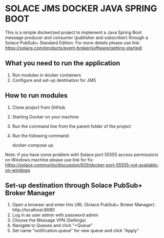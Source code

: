 # SOLACE JMS DOCKER JAVA SPRING BOOT

This is a simple dockerized project to implement a Java Spring Boot message producer and consumer (publisher and subscriber) through a Solace PubSub+ Standard Edition. 
For more details please use link: https://solace.com/products/event-broker/software/getting-started/

## What you need to run the application
1. Run modules in docker containers
2. Configure and set-up destination for JMS

## How to run modules
1. Clone project from GitHub
2. Starting Docker on your machine
3. Run the command line from the parent folder of the project
4. Run the following command:

	docker-compose up

Note: if you have some problem with Solace port 55555 access permissions on Windows machine please use link for fix: https://solace.community/discussion/929/docker-port-55555-not-available-on-windows

## Set-up destination through Solace PubSub+ Broker Manager
1. Open a browser and enter this URL (Solace PubSub+ Broker Manager): http://localhost:8080
2. Log in as user admin with password admin
3. Choose the Message VPN (Settings)
4. Navigate to Queues and click "+Queue"
5. Set name "notification.queue" for new queue and click "Apply"
